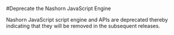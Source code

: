#Deprecate the Nashorn JavaScript Engine

Nashorn JavaScript script engine and APIs are deprecated thereby indicating that they will be removed in the subsequent releases.